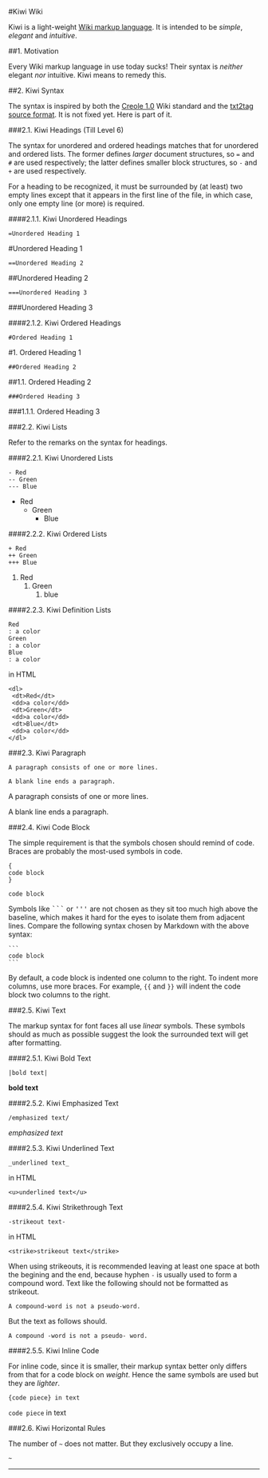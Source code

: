 #Kiwi Wiki

Kiwi is a light-weight [Wiki markup
language](http://c2.com/cgi/wiki?WikiMarkupLanguage).  It is intended to be
*simple*, *elegant* and *intuitive*.

##1. Motivation

Every Wiki markup language in use today sucks!  Their syntax is *neither*
elegant *nor* intuitive.  Kiwi means to remedy this.

##2. Kiwi Syntax

The syntax is inspired by both the [Creole
1.0](http://www.wikicreole.org/wiki/Creole1.0) Wiki standard and the [txt2tag
source format](http://txt2tags.org/manpage.html#markup).  It is not fixed yet.
Here is part of it.

###2.1. Kiwi Headings (Till Level 6)

The syntax for unordered and ordered headings matches that for unordered and
ordered lists.  The former defines *larger* document structures, so `=` and
`#` are used respectively; the latter defines smaller block structures, so `-`
and `+` are used respectively.

For a heading to be recognized, it must be surrounded by (at least) two empty
lines except that it appears in the first line of the file, in which case,
only one empty line (or more) is required.

####2.1.1. Kiwi Unordered Headings

```
=Unordered Heading 1
```

#Unordered Heading 1

```
==Unordered Heading 2
```

##Unordered Heading 2

```
===Unordered Heading 3
```

###Unordered Heading 3

####2.1.2. Kiwi Ordered Headings

```
#Ordered Heading 1
```

#1. Ordered Heading 1

```
##Ordered Heading 2
```

##1.1. Ordered Heading 2

```
###Ordered Heading 3
```

###1.1.1. Ordered Heading 3

###2.2. Kiwi Lists

Refer to the remarks on the syntax for headings.

####2.2.1. Kiwi Unordered Lists

```
- Red
-- Green
--- Blue
```

* Red
   * Green
      * Blue

####2.2.2. Kiwi Ordered Lists

```
+ Red
++ Green
+++ Blue
```

1. Red
   1. Green
      1. blue

####2.2.3. Kiwi Definition Lists

```
Red
: a color
Green
: a color
Blue
: a color
```
in HTML

```
<dl>
 <dt>Red</dt>
 <dd>a color</dd>
 <dt>Green</dt>
 <dd>a color</dd>
 <dt>Blue</dt>
 <dd>a color</dd>
</dl>
```

###2.3. Kiwi Paragraph

```
A paragraph consists of one or more lines.

A blank line ends a paragraph.
```

A paragraph consists of one or more lines.

A blank line ends a paragraph.

###2.4. Kiwi Code Block

The simple requirement is that the symbols chosen should remind of code.
Braces are probably the most-used symbols in code.

```
{
code block
}
```

```
code block
```

Symbols like <tt>```</tt> or <tt>'''</tt> are not chosen as they sit too much
high above the baseline, which makes it hard for the eyes to isolate them from
adjacent lines.  Compare the following syntax chosen by Markdown with the above
syntax:

    ```
    code block
    ```

By default, a code block is indented one column to the right.  To indent more
columns, use more braces.  For example, `{{` and `}}` will indent the code
block two columns to the right.

###2.5. Kiwi Text

The markup syntax for font faces all use *linear* symbols.  These symbols
should as much as possible suggest the look the surrounded text will get after
formatting.

####2.5.1. Kiwi Bold Text

```
|bold text|
```

**bold text**

####2.5.2. Kiwi Emphasized Text

```
/emphasized text/
```

*emphasized text*

####2.5.3. Kiwi Underlined Text

```
_underlined text_
```

in HTML

```
<u>underlined text</u>
```

####2.5.4. Kiwi Strikethrough Text

```
-strikeout text-
```

in HTML

```
<strike>strikeout text</strike>
```

When using strikeouts, it is recommended leaving at least one space at both
the begining and the end, because hyphen `-` is usually used to form a
compound word.  Text like the following should not be formatted as strikeout.

```
A compound-word is not a pseudo-word.
```

But the text as follows should.

```
A compound -word is not a pseudo- word.
```

####2.5.5. Kiwi Inline Code

For inline code, since it is smaller, their markup syntax better only differs
from that for a code block on *weight*.  Hence the same symbols are used but
they are *lighter*.

```
{code piece} in text
```

`code piece` in text

###2.6. Kiwi Horizontal Rules

The number of `~` does not matter.  But they exclusively occupy a line.

```
~
```

----

